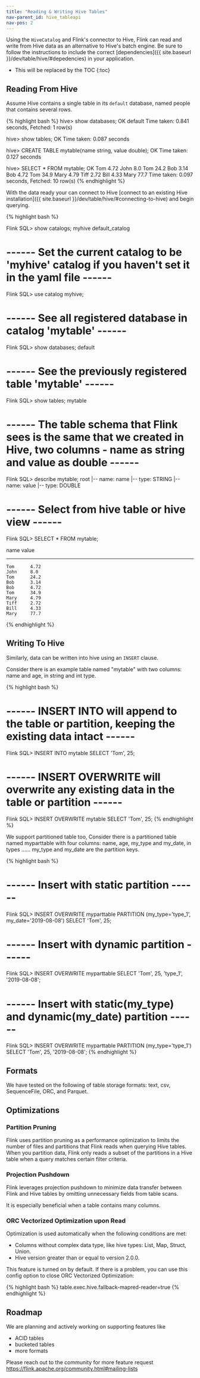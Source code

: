 ```yaml
---
title: "Reading & Writing Hive Tables"
nav-parent_id: hive_tableapi
nav-pos: 2
---
```

<!--
Licensed to the Apache Software Foundation (ASF) under one
or more contributor license agreements.  See the NOTICE file
distributed with this work for additional information
regarding copyright ownership.  The ASF licenses this file
to you under the Apache License, Version 2.0 (the
"License"); you may not use this file except in compliance
with the License.  You may obtain a copy of the License at

  http://www.apache.org/licenses/LICENSE-2.0

Unless required by applicable law or agreed to in writing,
software distributed under the License is distributed on an
"AS IS" BASIS, WITHOUT WARRANTIES OR CONDITIONS OF ANY
KIND, either express or implied.  See the License for the
specific language governing permissions and limitations
under the License.
-->

Using the `HiveCatalog` and Flink's connector to Hive, Flink can read and write from Hive data as an alternative to Hive's batch engine.
Be sure to follow the instructions to include the correct [dependencies]({{ site.baseurl }}/dev/table/hive/#depedencies) in your application.

* This will be replaced by the TOC
{:toc}

## Reading From Hive

Assume Hive contains a single table in its `default` database, named people that contains several rows.

{% highlight bash %}
hive> show databases;
OK
default
Time taken: 0.841 seconds, Fetched: 1 row(s)

hive> show tables;
OK
Time taken: 0.087 seconds

hive> CREATE TABLE mytable(name string, value double);
OK
Time taken: 0.127 seconds

hive> SELECT * FROM mytable;
OK
Tom   4.72
John  8.0
Tom   24.2
Bob   3.14
Bob   4.72
Tom   34.9
Mary  4.79
Tiff  2.72
Bill  4.33
Mary  77.7
Time taken: 0.097 seconds, Fetched: 10 row(s)
{% endhighlight %}

With the data ready your can connect to Hive [connect to an existing Hive installation]({{ site.baseurl }}/dev/table/hive/#connecting-to-hive) and begin querying. 

{% highlight bash %}

Flink SQL> show catalogs;
myhive
default_catalog

# ------ Set the current catalog to be 'myhive' catalog if you haven't set it in the yaml file ------

Flink SQL> use catalog myhive;

# ------ See all registered database in catalog 'mytable' ------

Flink SQL> show databases;
default

# ------ See the previously registered table 'mytable' ------

Flink SQL> show tables;
mytable

# ------ The table schema that Flink sees is the same that we created in Hive, two columns - name as string and value as double ------ 
Flink SQL> describe mytable;
root
 |-- name: name
 |-- type: STRING
 |-- name: value
 |-- type: DOUBLE

# ------ Select from hive table or hive view ------ 
Flink SQL> SELECT * FROM mytable;

   name      value
__________ __________

    Tom      4.72
    John     8.0
    Tom      24.2
    Bob      3.14
    Bob      4.72
    Tom      34.9
    Mary     4.79
    Tiff     2.72
    Bill     4.33
    Mary     77.7

{% endhighlight %}

## Writing To Hive

Similarly, data can be written into hive using an `INSERT` clause.

Consider there is an example table named "mytable" with two columns: name and age, in string and int type.

{% highlight bash %}
# ------ INSERT INTO will append to the table or partition, keeping the existing data intact ------ 
Flink SQL> INSERT INTO mytable SELECT 'Tom', 25;

# ------ INSERT OVERWRITE will overwrite any existing data in the table or partition ------ 
Flink SQL> INSERT OVERWRITE mytable SELECT 'Tom', 25;
{% endhighlight %}

We support partitioned table too, Consider there is a partitioned table named myparttable with four columns: name, age, my_type and my_date, in types ...... my_type and my_date are the partition keys.

{% highlight bash %}
# ------ Insert with static partition ------ 
Flink SQL> INSERT OVERWRITE myparttable PARTITION (my_type='type_1', my_date='2019-08-08') SELECT 'Tom', 25;

# ------ Insert with dynamic partition ------ 
Flink SQL> INSERT OVERWRITE myparttable SELECT 'Tom', 25, 'type_1', '2019-08-08';

# ------ Insert with static(my_type) and dynamic(my_date) partition ------ 
Flink SQL> INSERT OVERWRITE myparttable PARTITION (my_type='type_1') SELECT 'Tom', 25, '2019-08-08';
{% endhighlight %}


## Formats

We have tested on the following of table storage formats: text, csv, SequenceFile, ORC, and Parquet.


## Optimizations

### Partition Pruning

Flink uses partition pruning as a performance optimization to limits the number of files and partitions
that Flink reads when querying Hive tables. When you partition data, Flink only reads a subset of the partitions in 
a Hive table when a query matches certain filter criteria.

### Projection Pushdown

Flink leverages projection pushdown to minimize data transfer between Flink and Hive tables by omitting 
unnecessary fields from table scans.

It is especially beneficial when a table contains many columns.

### ORC Vectorized Optimization upon Read

Optimization is used automatically when the following conditions are met:

- Columns without complex data type, like hive types: List, Map, Struct, Union.
- Hive version greater than or equal to version 2.0.0.

This feature is turned on by default. If there is a problem, you can use this config option to close ORC Vectorized Optimization:

{% highlight bash %}
table.exec.hive.fallback-mapred-reader=true
{% endhighlight %}


## Roadmap

We are planning and actively working on supporting features like

- ACID tables
- bucketed tables
- more formats

Please reach out to the community for more feature request https://flink.apache.org/community.html#mailing-lists

